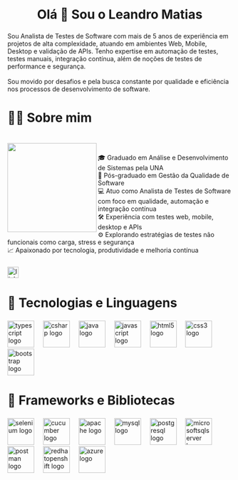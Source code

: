 <h1 align="center">Olá 👋 Sou o Leandro Matias</h1>

###

<p align="left">Sou Analista de Testes de Software com mais de 5 anos de experiência em projetos de alta complexidade, atuando em ambientes Web, Mobile, Desktop e validação de APIs. Tenho expertise em automação de testes, testes manuais, integração contínua, além de noções de testes de performance e segurança.<br><br>Sou movido por desafios e pela busca constante por qualidade e eficiência nos processos de desenvolvimento de software.</p>

###

<h1 align="left">🧑‍💻 Sobre mim</h1>

###

<br clear="both">

<img align="left" height="200" src="https://media2.giphy.com/media/v1.Y2lkPTc5MGI3NjExc2ZyaXE5M2t0NHlnZ3dqcjZheXprOXFoaGp6eHVyaTR0OHM5bnc3cyZlcD12MV9pbnRlcm5hbF9naWZfYnlfaWQmY3Q9Zw/qgQUggAC3Pfv687qPC/giphy.gif"  />

###

<p align="left">🎓 Graduado em Análise e Desenvolvimento de Sistemas pela UNA<br>📘 Pós-graduado em Gestão da Qualidade de Software<br>💻 Atuo como Analista de Testes de Software com foco em qualidade, automação e integração contínua<br>🛠️ Experiência com testes web, mobile, desktop e APIs <br>⚙️ Explorando estratégias de testes não funcionais como carga, stress e segurança<br>📈 Apaixonado por tecnologia, produtividade e melhoria contínua</p>

###

<div align="left">
  <a href="https://www.linkedin.com/in/leandro-matias-qa/" target="_blank">
    <img src="https://img.shields.io/static/v1?message=LinkedIn&logo=linkedin&label=&color=0077B5&logoColor=white&labelColor=&style=for-the-badge" height="25" alt="linkedin logo"  />
  </a>
</div>

###

<h1 align="left">🧠 Tecnologias e Linguagens</h1>

###

<div align="left">
  <img src="https://skillicons.dev/icons?i=ts" height="60" alt="typescript logo"  />
  <img width="12" />
  <img src="https://cdn.jsdelivr.net/gh/devicons/devicon/icons/csharp/csharp-original.svg" height="60" alt="csharp logo"  />
  <img width="12" />
  <img src="https://cdn.jsdelivr.net/gh/devicons/devicon/icons/java/java-original.svg" height="60" alt="java logo"  />
  <img width="12" />
  <img src="https://cdn.jsdelivr.net/gh/devicons/devicon/icons/javascript/javascript-plain.svg" height="60" alt="javascript logo"  />
  <img width="12" />
  <img src="https://cdn.jsdelivr.net/gh/devicons/devicon/icons/html5/html5-original.svg" height="60" alt="html5 logo"  />
  <img width="12" />
  <img src="https://cdn.jsdelivr.net/gh/devicons/devicon/icons/css3/css3-original.svg" height="60" alt="css3 logo"  />
  <img width="12" />
  <img src="https://cdn.jsdelivr.net/gh/devicons/devicon/icons/bootstrap/bootstrap-original.svg" height="60" alt="bootstrap logo"  />
</div>

###

<h1 align="left">🚀 Frameworks e Bibliotecas</h1>

###

<div align="left">
  <img src="https://cdn.jsdelivr.net/gh/devicons/devicon/icons/selenium/selenium-original.svg" height="60" alt="selenium logo"  />
  <img width="12" />
  <img src="https://cdn.jsdelivr.net/gh/devicons/devicon/icons/cucumber/cucumber-plain.svg" height="60" alt="cucumber logo"  />
  <img width="12" />
  <img src="https://cdn.jsdelivr.net/gh/devicons/devicon/icons/apache/apache-original.svg" height="60" alt="apache logo"  />
  <img width="12" />
  <img src="https://cdn.jsdelivr.net/gh/devicons/devicon/icons/mysql/mysql-original.svg" height="60" alt="mysql logo"  />
  <img width="12" />
  <img src="https://cdn.jsdelivr.net/gh/devicons/devicon/icons/postgresql/postgresql-original.svg" height="60" alt="postgresql logo"  />
  <img width="12" />
  <img src="https://cdn.jsdelivr.net/gh/devicons/devicon/icons/microsoftsqlserver/microsoftsqlserver-plain-wordmark.svg" height="60" alt="microsoftsqlserver logo"  />
  <img width="12" />
  <img src="https://skillicons.dev/icons?i=postman" height="60" alt="postman logo"  />
  <img width="12" />
  <img src="https://cdn.simpleicons.org/redhatopenshift/EE0000" height="60" alt="redhatopenshift logo"  />
  <img width="12" />
  <img src="https://skillicons.dev/icons?i=azure" height="60" alt="azure logo"  />
</div>

###
          
          
          

          
          
<!--
**Leandroms165/Leandroms165** is a ✨ _special_ ✨ repository because its `README.md` (this file) appears on your GitHub profile.

Here are some ideas to get you started:

- 🔭 I’m currently working on ...
- 🌱 I’m currently learning ...
- 👯 I’m looking to collaborate on ...
- 🤔 I’m looking for help with ...
- 💬 Ask me about ...
- 📫 How to reach me: ...
- 😄 Pronouns: ...
- ⚡ Fun fact: ...
-->
